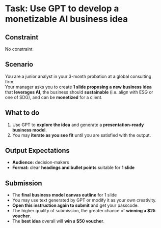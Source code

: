 
# Task: Use GPT to develop a monetizable AI business idea

**Constraint**
---
No constraint

**Scenario**
---
You are a junior analyst in your 3-month probation at a global consulting firm.  
Your manager asks you to create **1 slide proposing a new business idea** that **leverages AI**, the business should **sustainable** (i.e. align with ESG or one of SDG), and can be **monetized** for a client.

**What to do**
---
1. Use GPT to **explore the idea** and generate a **presentation-ready business model**.
2. You may **iterate as you see fit** until you are satisfied with the output.

**Output Expectations**
---
- **Audience:** decision-makers  
- **Format:** clear **headings and bullet points** suitable for **1 slide**

**Submission**
---
- The **final business model canvas outline** for 1 slide
- You may use text generated by GPT or modify it as your own creativity.
- **Open this instruction again to submit** and get your passcode.
- The higher quality of submission, the greater chance of **winning a $25 voucher**.
- The **best idea** overall will **win a $50 voucher**.